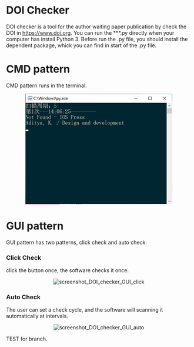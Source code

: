 # DOI Checker
DOI checker is a tool for the author waiting paper publication by check the DOI in <https://www.doi.org>.
You can run the ***.py directly when your computer has install Python 3. Before run the .py file, you should install the dependent package, whick you can find in start of the .py file.

# CMD pattern
CMD pattern runs in the terminal.
<div align=center><img src="https://raw.githubusercontent.com/S-Kee/DOI-Checker/master/cmd/screenshot_DOI_checker_cmd.png" width="400" height="300" alt="screenshot_DOI_checker_cmd"></div>

# GUI pattern
GUI pattern has two patterns, click check and auto check.

### Click Check
click the button once, the software checks it once.

<div align=center><img src="https://raw.githubusercontent.com/S-Kee/DOI-Checker/master/GUI/screenshot_DOI_checker_GUI_click.png" width="452" height="230" alt="screenshot_DOI_checker_GUI_click"></div>

### Auto Check
The user can set a check cycle, and the software will scanning it automatically at intervals.

<div align=center><img src="https://raw.githubusercontent.com/S-Kee/DOI-Checker/master/GUI/screenshot_DOI_checker_GUI_auto.png" width="452" height="230" alt="screenshot_DOI_checker_GUI_auto"></div>

TEST for branch.